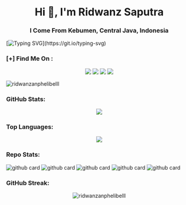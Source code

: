 <h1 align="center">Hi 👋, I'm Ridwanz Saputra</h1>
<h3 align="center">I Come From Kebumen, Central Java, Indonesia</h3>

[![Typing SVG](https://readme-typing-svg.herokuapp.com?color=2de2df&background=DBDBDB00&lines=Jangan%20Lupa%20Turu!)](https://git.io/typing-svg)

### **[+] Find Me On :**
<p align="center">
  <a href="https://instagram.com/ridwanz_sptra"><img src="https://img.shields.io/badge/Instagram-E4405F?style=for-the-badge&logo=instagram&logoColor=white"/></a>
  <a href="https://wa.me/6285225416745"><img src="https://img.shields.io/badge/WhatsApp-25D366?style=for-the-badge&logo=whatsapp&logoColor=white" /></a>
  <a href="https://www.facebook.com/RidwanzAnphelibelll"><img src="https://img.shields.io/badge/Facebook-%234267B2.svg?&style=for-the-badge&logo=facebook&logoColor=white" /></a>
  <a href="https://t.me/RidwanzSaputra"><img src="https://img.shields.io/badge/Telegram-%230088cc.svg?&style=for-the-badge&logo=telegram&logoColor=white" /></a>
</p>

<p align="left"> 
  <img src="https://komarev.com/ghpvc/?username=ridwanzanphelibelll&label=Profile%20views&color=0e75b6&style=flat" alt="ridwanzanphelibelll" />
</p>

### **GitHub Stats:**
<p align="center">
  <a href="https://github.com/ridwanzanphelibelll"><img src="https://github-readme-stats.vercel.app/api?username=ridwanzanphelibelll&show_icons=true&theme=radical"></a>
</p>

### **Top Languages:**
<p align="center">
  <a href="https://github.com/ridwanzanphelibelll"><img src="https://github-readme-stats.vercel.app/api/top-langs/?username=ridwanzanphelibelll&theme=radical&layout=compact"></a>
</p> 

### **Repo Stats:**
![github card](https://github-readme-stats.vercel.app/api/pin/?username=RidwanzAnphelibelll&repo=Wa-OpenAI&theme=dark)
![github card](https://github-readme-stats.vercel.app/api/pin/?username=RidwanzAnphelibelll&repo=Ohmyzsh&theme=nightowl)
![github card](https://github-readme-stats.vercel.app/api/pin/?username=RidwanzAnphelibelll&repo=UptimeRobot&theme=dark)
![github card](https://github-readme-stats.vercel.app/api/pin/?username=RidwanzAnphelibelll&repo=Share&theme=nightowl)
![github card](https://github-readme-stats.vercel.app/api/pin/?username=RidwanzAnphelibelll&repo=RidwanzAnphelibelll&theme=dark)

### **GitHub Streak:**
<p align="center">
  <img align="center" src="https://github-readme-streak-stats.herokuapp.com/?user=ridwanzanphelibelll&" alt="ridwanzanphelibelll" />
</p>
